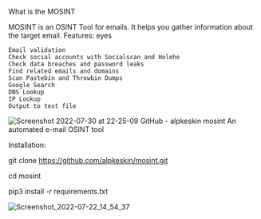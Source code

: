 What is the MOSINT

MOSINT is an OSINT Tool for emails. It helps you gather information about the target email.
Features: eyes

    Email validation
    Check social accounts with Socialscan and Holehe
    Check data breaches and password leaks
    Find related emails and domains
    Scan Pastebin and Throwbin Dumps
    Google Search
    DNS Lookup
    IP Lookup
    Output to text file
    
![Screenshot 2022-07-30 at 22-25-09 GitHub - alpkeskin mosint An automated e-mail OSINT tool](https://user-images.githubusercontent.com/95676591/181934956-67633f93-6308-474a-a848-626dc0979449.png)



Installation:

git clone https://github.com/alpkeskin/mosint.git

cd mosint

pip3 install -r requirements.txt

![Screenshot_2022-07-22_14_54_37](https://user-images.githubusercontent.com/95676591/181935051-0ef78046-110f-4b09-8932-def3bb7dd86c.png)
